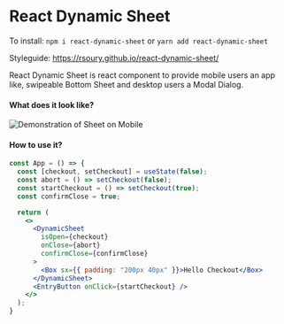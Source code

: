 # React Dynamic Sheet

To install:
`npm i react-dynamic-sheet` or `yarn add react-dynamic-sheet` 

Styleguide:
https://rsoury.github.io/react-dynamic-sheet/

React Dynamic Sheet is react component to provide mobile users an app like, swipeable Bottom Sheet and desktop users a Modal Dialog. 

#### What does it look like?
![Demonstration of Sheet on Mobile](https://media.giphy.com/media/kcUcYwklHAE4BEdo43/giphy.gif)

#### How to use it? 
```jsx
const App = () => {
  const [checkout, setCheckout] = useState(false);
  const abort = () => setCheckout(false);
  const startCheckout = () => setCheckout(true);
  const confirmClose = true;

  return (
    <>
      <DynamicSheet
        isOpen={checkout}
        onClose={abort}
        confirmClose={confirmClose}
      >
        <Box sx={{ padding: "200px 40px" }}>Hello Checkout</Box>
      </DynamicSheet>
      <EntryButton onClick={startCheckout} />
    </>
  );
}
```